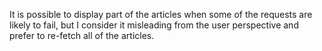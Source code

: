 It is possible to display part of the articles when some of the requests are likely to fail, but I consider it misleading from the user perspective and prefer to re-fetch all of the articles. 
